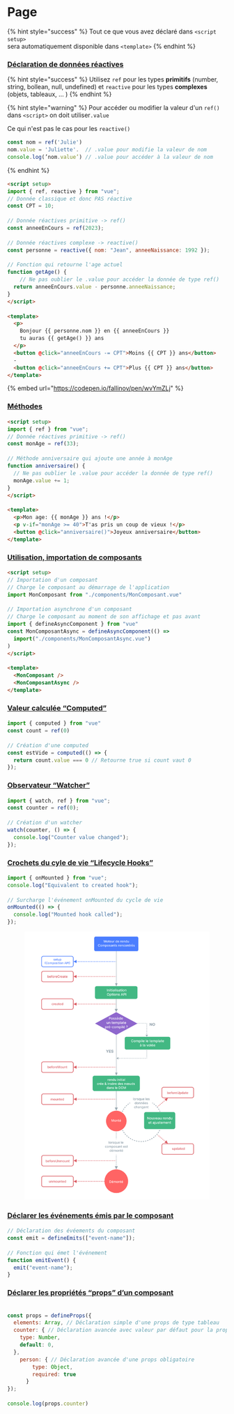 # Page

{% hint style="success" %}
Tout ce que vous avez déclaré dans `<script setup>`\
sera automatiquement disponible dans `<template>`
{% endhint %}

### [Déclaration de données réactives](https://fr.vuejs.org/api/reactivity-core.html)

{% hint style="success" %}
Utilisez `ref` pour les types **primitifs** (number, string, bollean, null, undefined) et `reactive` pour les types **complexes** (objets, tableaux, … )
{% endhint %}

{% hint style="warning" %}
Pour accéder ou modifier la valeur d'un `ref()` dans `<script>` on doit utiliser`.value`&#x20;

Ce qui n'est pas le cas pour les `reactive()`

```javascript
const nom = ref('Julie')
nom.value = 'Juliette'.  // .value pour modifie la valeur de nom
console.log(’nom.value’) // .value pour accéder à la valeur de nom
```
{% endhint %}

```html
<script setup>
import { ref, reactive } from "vue";
// Donnée classique et donc PAS réactive
const CPT = 10;

// Donnée réactives primitive -> ref()
const anneeEnCours = ref(2023);

// Donnée réactives complexe -> reactive()
const personne = reactive({ nom: "Jean", anneeNaissance: 1992 });

// Fonction qui retourne l'age actuel
function getAge() {
	// Ne pas oublier le .value pour accéder la donnée de type ref()
  return anneeEnCours.value - personne.anneeNaissance;
}
</script>

<template>
  <p>
    Bonjour {{ personne.nom }} en {{ anneeEnCours }}
    tu auras {{ getAge() }} ans
  </p>
  <button @click="anneeEnCours -= CPT">Moins {{ CPT }} ans</button>
  -
  <button @click="anneeEnCours += CPT">Plus {{ CPT }} ans</button>
</template>
```

{% embed url="https://codepen.io/fallinov/pen/wvYmZLj" %}

### [Méthodes](https://fr.vuejs.org/api/options-state.html#methods)

```html
<script setup>
import { ref } from "vue";
// Donnée réactives primitive -> ref()
const monAge = ref(33);

// Méthode anniversaire qui ajoute une année à monAge
function anniversaire() {
  // Ne pas oublier le .value pour accéder la donnée de type ref()
  monAge.value += 1;
}
</script>

<template>
  <p>Mon age: {{ monAge }} ans !</p>
  <p v-if="monAge >= 40">T'as pris un coup de vieux !</p>
  <button @click="anniversaire()">Joyeux anniversaire</button>
</template>
```

### [Utilisation, importation de composants](https://fr.vuejs.org/api/sfc-script-setup.html#using-components)

```html
<script setup>
// Importation d'un composant
// Charge le composant au démarrage de l'application
import MonComposant from "./components/MonComposant.vue"

// Importation asynchrone d'un composant
// Charge le composant au moment de son affichage et pas avant
import { defineAsyncComponent } from "vue"
const MonComposantAsync = defineAsyncComponent(() =>
  import("./components/MonComposantAsync.vue")
)
</script>

<template>
  <MonComposant />
  <MonComposantAsync />
</template>
```

### [Valeur calculée “Computed”](https://fr.vuejs.org/api/reactivity-core.html#computed)

```jsx
import { computed } from "vue"
const count = ref(0)

// Création d'une computed
const estVide = computed(() => {
  return count.value === 0 // Retourne true si count vaut 0
});
```

### [Observateur “Watcher”](https://vuejs.org/api/reactivity-core.html#watch)

```jsx
import { watch, ref } from "vue";
const counter = ref(0);

// Création d'un watcher
watch(counter, () => {
  console.log("Counter value changed");
});
```

### [Crochets du cyle de vie “Lifecycle Hooks”](https://fr.vuejs.org/api/composition-api-lifecycle.html)

```jsx
import { onMounted } from "vue";
console.log("Equivalent to created hook");

// Surcharge l'événement onMounted du cycle de vie
onMounted(() => {
  console.log("Mounted hook called");
});
```

<figure><img src="../.gitbook/assets/vue-life-cycle.png" alt=""><figcaption></figcaption></figure>

### [Déclarer les événements émis par le composant](https://fr.vuejs.org/api/options-state.html#emits)

```jsx
// Déclaration des évéements du composant
const emit = defineEmits(["event-name"]);

// Fonction qui émet l'événement
function emitEvent() {
  emit("event-name");
}
```

### [Déclarer les propriétés “props” d’un composant](https://fr.vuejs.org/api/options-state.html#props)

```jsx

const props = defineProps({
  elements: Array, // Déclaration simple d'une props de type tableau
  counter: { // Déclaration avancée avec valeur par défaut pour la props
    type: Number,
    default: 0,
  },
	person: { // Déclaration avancée d'une props obligatoire
	    type: Object,
	    required: true
	  }
});

console.log(props.counter)
```
